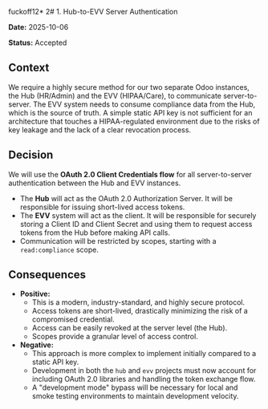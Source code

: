 fuckoff12*
2# 1. Hub-to-EVV Server Authentication

**Date:** 2025-10-06

**Status:** Accepted

## Context

We require a highly secure method for our two separate Odoo instances, the Hub (HR/Admin) and the EVV (HIPAA/Care), to communicate server-to-server. The EVV system needs to consume compliance data from the Hub, which is the source of truth. A simple static API key is not sufficient for an architecture that touches a HIPAA-regulated environment due to the risks of key leakage and the lack of a clear revocation process.

## Decision

We will use the **OAuth 2.0 Client Credentials flow** for all server-to-server authentication between the Hub and EVV instances.

- The **Hub** will act as the OAuth 2.0 Authorization Server. It will be responsible for issuing short-lived access tokens.
- The **EVV** system will act as the client. It will be responsible for securely storing a Client ID and Client Secret and using them to request access tokens from the Hub before making API calls.
- Communication will be restricted by scopes, starting with a `read:compliance` scope.

## Consequences

- **Positive:**
    - This is a modern, industry-standard, and highly secure protocol.
    - Access tokens are short-lived, drastically minimizing the risk of a compromised credential.
    - Access can be easily revoked at the server level (the Hub).
    - Scopes provide a granular level of access control.
- **Negative:**
    - This approach is more complex to implement initially compared to a static API key.
    - Development in both the `hub` and `evv` projects must now account for including OAuth 2.0 libraries and handling the token exchange flow.
    - A "development mode" bypass will be necessary for local and smoke testing environments to maintain development velocity.
